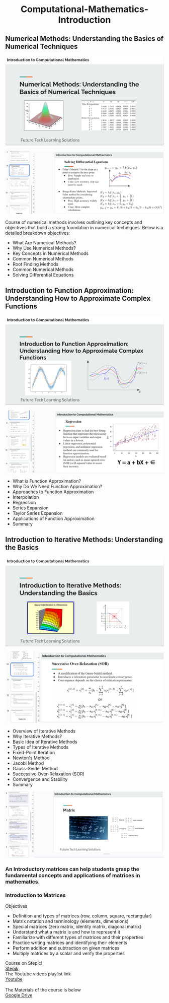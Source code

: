<h1 align="center">Computational-Mathematics-Introduction</h1>

## Numerical Methods: Understanding the Basics of Numerical Techniques

![img1](https://raw.githubusercontent.com/eliza-ttt/Computational-Mathematics-Introduction/main/image__1.png)<br>

![img1](https://github.com/eliza-ttt/Computational-Mathematics-Introduction/blob/main/image__7.png?raw=true)<br>

Course of numerical methods involves outlining key concepts and objectives that build a strong foundation in numerical techniques. Below is a detailed breakdown objectives:<br>
- What Are Numerical Methods?<br>
- Why Use Numerical Methods?<br>
- Key Concepts in Numerical Methods<br>
- Common Numerical Methods<br>
- Root Finding Methods<br>
- Common Numerical Methods<br>
- Solving Differential Equations<br>

## Introduction to Function Approximation: Understanding How to Approximate Complex Functions

![img1](https://github.com/eliza-ttt/Computational-Mathematics-Introduction/blob/main/image__5.png?raw=true)<br>

![img1](https://github.com/eliza-ttt/Computational-Mathematics-Introduction/blob/main/image__6.png?raw=true)<br>

- What is Function Approximation?
- Why Do We Need Function Approximation?
- Approaches to Function Approximation
- Interpolation
- Regression
- Series Expansion
- Taylor Series Expansion
- Applications of Function Approximation
- Summary

## Introduction to Iterative Methods: Understanding the Basics

![img1](https://raw.githubusercontent.com/eliza-ttt/Computational-Mathematics-Introduction/main/image__3.png)<br>

![img1](https://github.com/eliza-ttt/Computational-Mathematics-Introduction/blob/main/image__4.png?raw=true)<br>

- Overview of Iterative Methods
- Why Iterative Methods?
- Basic Idea of Iterative Methods
- Types of Iterative Methods
- Fixed-Point Iteration
- Newton's Method
- Jacobi Method
- Gauss-Seidel Method
- Successive Over-Relaxation (SOR)
- Convergence and Stability
- Summary


![img1](https://github.com/eliza-ttt/Computational-Mathematics-Introduction/blob/main/image__2.png?raw=true)<br>

### An Introductory matrices can help students grasp the fundamental concepts and applications of matrices in mathematics.
### Introduction to Matrices<br>
Objectives<br>
- Definition and types of matrices (row, column, square, rectangular)<br>
- Matrix notation and terminology (elements, dimensions)<br>
- Special matrices (zero matrix, identity matrix, diagonal matrix)<br>
- Understand what a matrix is and how to represent it<br>
- Familiarize with different types of matrices and their properties<br>
- Practice writing matrices and identifying their elements<br>
- Perform addition and subtraction on given matrices<br>
- Multiply matrices by a scalar and verify the properties<br>

Course on Stepic!
<br>
[Stepik](https://stepik.org/course/205683)
<br>
The Youtube videos playlist link
<br>
[Youtube](https://www.youtube.com/playlist?list=PL2qSnIaJRkKs5Js0_dTZd46zvtmgKX3SD)
<br>
<br>
The Materials of the course is below
<br>
[Google Drive](https://drive.google.com/drive/folders/1RzJlZyEdPFAj5fpD2snibaS3yH5xJVF4?usp=sharing)
